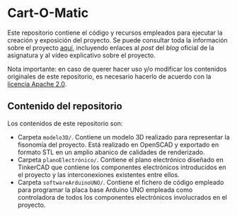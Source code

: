 # Cart-O-Matic

Este repositorio contiene el código y recursos empleados para ejecutar la creación y exposición del proyecto. Se puede consultar toda la información sobre el proyecto [aquí](https://github.com/Cart-O-Matic/.github/blob/main/profile/README.md), incluyendo enlaces al *post* del *blog* oficial de la asignatura y al vídeo explicativo sobre el proyecto.

Nota importante: en caso de querer hacer uso y/o modificar los contenidos originales de este repositorio, es necesario hacerlo de acuerdo con la [licencia Apache 2.0](https://github.com/Cart-O-Matic/Cart-O-Matic/blob/main/LICENSE).

## Contenido del repositorio
Los contenidos de este repositorio son:
- Carpeta ``modelo3D/``. Contiene un modelo 3D realizado para representar la fisonomía del proyecto. Está realizado en OpenSCAD y exportado en formato STL en un amplio abanico de calidades de renderizado.
- Carpeta ``planoElectrónico/``. Contiene el plano electrónico diseñado en TinkerCAD que contiene los componentes electrónicos introducidos en el proyecto y las interconexiones existentes entre ellos.
- Carpeta ``softwareArduinoUNO/``. Contiene el fichero de código empleado para programar la placa base Arduino UNO empleada como controladora de todos los componentes electrónicos involucrados en el proyecto.
